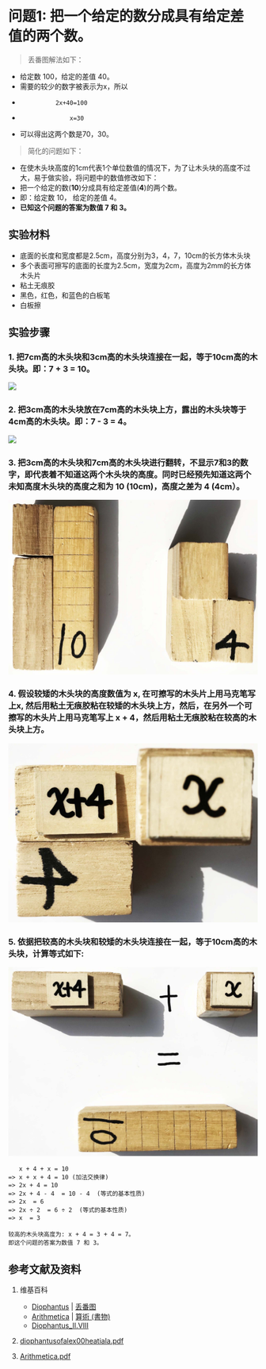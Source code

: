 # 问题1: 把一个给定的数分成具有给定差值的两个数。

> 丢番图解法如下：
>  
- 给定数 100，给定的差值 40。
- 需要的较少的数字被表示为x，所以
-               2x+40=100
-                   x=30
- 可以得出这两个数是70，30。

> 简化的问题如下：
>  
- 在使木头块高度的1cm代表1个单位数值的情况下，为了让木头块的高度不过大，易于做实验，将问题中的数值修改如下：
- 把一个给定的数(**10**)分成具有给定差值(**4**)的两个数。
- 即：给定数 10， 给定的差值 4。
- **已知这个问题的答案为数值 7 和 3。**

## 实验材料

- 底面的长度和宽度都是2.5cm，高度分别为3，4，7，10cm的长方体木头块
- 多个表面可擦写的底面的长度为2.5cm，宽度为2cm，高度为2mm的长方体木头片
- 粘土无痕胶
- 黑色，红色，和蓝色的白板笔
- 白板擦

## 实验步骤

### 1. 把7cm高的木头块和3cm高的木头块连接在一起，等于10cm高的木头块。即：7 + 3 = 10。
![](/images/函数和极限/丢番图的《算术》中典型的推演实验/卷1/问题1/1a1.jpg)

### 2. 把3cm高的木头块放在7cm高的木头块上方，露出的木头块等于4cm高的木头块。即：7 - 3 = 4。
![](/images/函数和极限/丢番图的《算术》中典型的推演实验/卷1/问题1/1a2.jpg)

### 3. 把3cm高的木头块和7cm高的木头块进行翻转，不显示7和3的数字，即代表着不知道这两个木头块的高度。同时已经预先知道这两个未知高度木头块的高度之和为 10 (10cm)，高度之差为 4 (4cm）。
![](/images/函数和极限/丢番图的《算术》中典型的推演实验/卷1/问题1/1a3.jpg)

### 4. 假设较矮的木头块的高度数值为 x, 在可擦写的木头片上用马克笔写上x, 然后用粘土无痕胶粘在较矮的木头块上方，然后，在另外一个可擦写的木头片上用马克笔写上 x + 4，然后用粘土无痕胶粘在较高的木头块上方。
![](/images/函数和极限/丢番图的《算术》中典型的推演实验/卷1/问题1/1a4.jpg)

### 5. 依据把较高的木头块和较矮的木头块连接在一起，等于10cm高的木头块，计算等式如下: 
![](/images/函数和极限/丢番图的《算术》中典型的推演实验/卷1/问题1/1a5.jpg)

	   x + 4 + x = 10
	=> x + x + 4 = 10 (加法交换律)
	=> 2x + 4 = 10
	=> 2x + 4 - 4  = 10 - 4  (等式的基本性质)
	=> 2x  = 6
	=> 2x ÷ 2  = 6 ÷ 2  (等式的基本性质)
	=> x  = 3
	
	较高的木头块高度为: x + 4 = 3 + 4 = 7。 
	即这个问题的答案为数值 7 和 3。

## 参考文献及资料

1. 维基百科
	- [Diophantus](https://en.wikipedia.org/wiki/Diophantus) | [丢番图](https://zh.wikipedia.org/wiki/丢番图) 
	- [Arithmetica](https://en.wikipedia.org/wiki/Arithmetica) | [算術 (書物)](https://ja.wikipedia.org/wiki/%E7%AE%97%E8%A1%93_(%E6%9B%B8%E7%89%A9)) 
	- [Diophantus_II.VIII](https://en.wikipedia.org/wiki/Diophantus_II.VIII) 

2. [diophantusofalex00heatiala.pdf](https://archive.org/download/diophantusofalex00heatiala/diophantusofalex00heatiala.pdf) 
3. [Arithmetica.pdf](https://staff.um.edu.mt/jmus1/Diophantus.pdf) 